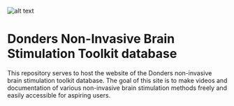 ![alt text](https://github.com/KTZ228/Donders-Institure/Non-Invasive_Brain_Stimulation_Toolkit_Database/[main]/Donders-Toolkit-SCREEN.png?raw=true)

# Donders Non-Invasive Brain Stimulation Toolkit database
This repository serves to host the website of the Donders non-invasive brain stimulation toolkit database. The goal of this site is to make videos and documentation of various non-invasive brain stimulation methods freely and easily accessible for aspiring users.